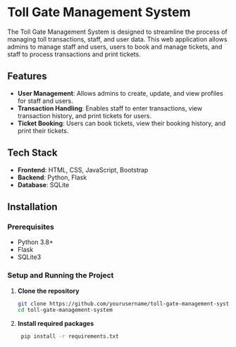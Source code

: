 
# Toll Gate Management System

The Toll Gate Management System is designed to streamline the process of managing toll transactions, staff, and user data. This web application allows admins to manage staff and users, users to book and manage tickets, and staff to process transactions and print tickets.


## Features

- **User Management**: Allows admins to create, update, and view profiles for staff and users.
- **Transaction Handling**: Enables staff to enter transactions, view transaction history, and print tickets for users.
- **Ticket Booking**: Users can book tickets, view their booking history, and print their tickets.



## Tech Stack

- **Frontend**: HTML, CSS, JavaScript, Bootstrap
- **Backend**: Python, Flask
- **Database**: SQLite


## Installation

### Prerequisites
- Python 3.8+
- Flask
- SQLite3

### Setup and Running the Project
1. **Clone the repository**
   ```bash
   git clone https://github.com/yourusername/toll-gate-management-system.git
   cd toll-gate-management-system
2. **Install required packages**
   ```bash
    pip install -r requirements.txt
